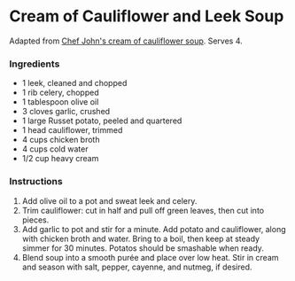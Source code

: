 # Cream of Cauliflower and Leek Soup

Adapted from [Chef John's cream of cauliflower soup](http://foodwishes.blogspot.com/2012/09/cream-of-cauliflower-come-for-soup-stay.html). Serves 4.

### Ingredients

- 1 leek, cleaned and chopped
- 1 rib celery, chopped
- 1 tablespoon olive oil
- 3 cloves garlic, crushed
- 1 large Russet potato, peeled and quartered
- 1 head cauliflower, trimmed
- 4 cups chicken broth
- 4 cups cold water
- 1/2 cup heavy cream

### Instructions

1. Add olive oil to a pot and sweat leek and celery.
2. Trim cauliflower: cut in half and pull off green leaves, then cut into pieces.
3. Add garlic to pot and stir for a minute. Add potato and cauliflower, along with chicken broth and water. Bring to a boil, then keep at steady simmer for 30 minutes. Potatos should be smashable when ready.
4. Blend soup into a smooth purée and place over low heat. Stir in cream and season with salt, pepper, cayenne, and nutmeg, if desired.
